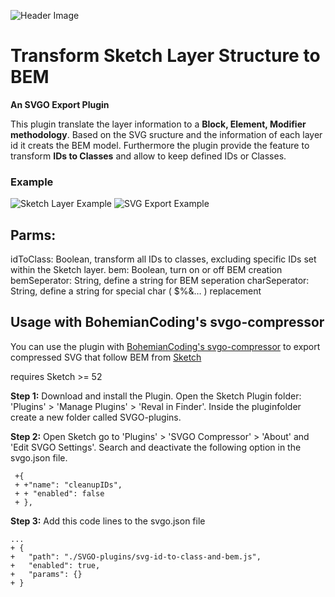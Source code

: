 ![Header Image](https://repository-images.githubusercontent.com/186617526/74d75b80-7676-11e9-8dfa-11c31e1e7615)

# Transform Sketch Layer Structure to BEM
**An SVGO Export Plugin**

This plugin translate the layer information to a **Block, Element, Modifier methodology**.
Based on the SVG sructure and the information of each layer id it creats the BEM model.
Furthermore the plugin provide the feature to transform **IDs to Classes** and allow to keep defined IDs or Classes.

### Example

![Sketch Layer Example](/mLihs/svgo-id-to-class-and-bem/blob/master/src/img/example_a.png)
![SVG Export Example](/mLihs/svgo-id-to-class-and-bem/blob/master/src/img/example_b.png)


## Parms:

idToClass: Boolean, transform all IDs to classes, excluding specific IDs set within the Sketch layer.
bem: Boolean, turn on or off BEM creation
bemSeperator: String, define a string for BEM seperation
charSeperator: String, define a string for special char ( $%&… ) replacement




## Usage with BohemianCoding's svgo-compressor

You can use the plugin with [BohemianCoding's svgo-compressor](https://github.com/BohemianCoding/svgo-compressor) to export   compressed SVG that follow BEM from [Sketch](https://www.sketch.com)

requires Sketch >= 52


**Step 1:**
Download and install the Plugin.
Open the Sketch Plugin folder: 'Plugins' > 'Manage Plugins' > 'Reval in Finder'. 
Inside the pluginfolder create a new folder called SVGO-plugins.

**Step 2:**
Open Sketch go to 'Plugins' > 'SVGO Compressor' > 'About' and 'Edit SVGO Settings'.
Search and deactivate the following option in the svgo.json file.

```
 +{
 + +"name": "cleanupIDs",
 + + "enabled": false
 + },
```

**Step 3:**
Add this code lines to the svgo.json file
```
...
+ {
+   "path": "./SVGO-plugins/svg-id-to-class-and-bem.js",
+   "enabled": true,
+   "params": {}
+ }

```
